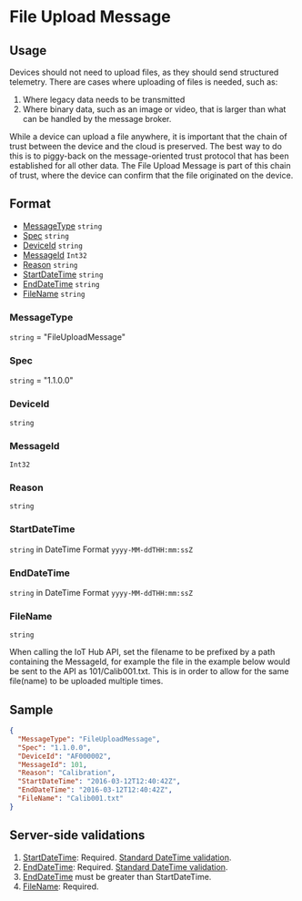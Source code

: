 # File Upload Message
## Usage
Devices should not need to upload files, as they should send structured telemetry. There are cases where uploading of files is needed, such as:
1.	Where legacy data needs to be transmitted
2.	Where binary data, such as an image or video, that is larger than what can be handled by the message broker.

While a device can upload a file anywhere, it is important that the chain of trust between the device and the cloud is preserved. The best way to do this is to piggy-back on the message-oriented trust protocol that has been established for all other data. The File Upload Message is part of this chain of trust, where the device can confirm that the file originated on the device.

## Format
* [MessageType](#messagetype) ```string```
* [Spec](#spec) ```string```
* [DeviceId](#deviceid) ```string```
* [MessageId](#messageid) ```Int32```
* [Reason](#reason) ```string```
* [StartDateTime](#startdatetime) ```string```
* [EndDateTime](#enddatetime) ```string```
* [FileName](#filename) ```string```

### MessageType
```string``` = "FileUploadMessage"
### Spec
```string``` = "1.1.0.0"
### DeviceId
```string``` 
### MessageId
```Int32```
### Reason
```string```
### StartDateTime
```string``` in DateTime Format ```yyyy-MM-ddTHH:mm:ssZ```
### EndDateTime
```string``` in DateTime Format ```yyyy-MM-ddTHH:mm:ssZ```
### FileName
```string```

When calling the IoT Hub API, set the filename to be prefixed by a path containing the MessageId, for example the file in the example below would be sent to the API as 101/Calib001.txt. This is in order to allow for the same file(name) to be uploaded multiple times.

## Sample
```JSON
{
  "MessageType": "FileUploadMessage",
  "Spec": "1.1.0.0",
  "DeviceId": "AF000002",
  "MessageId": 101,
  "Reason": "Calibration",
  "StartDateTime": "2016-03-12T12:40:42Z",
  "EndDateTime": "2016-03-12T12:40:42Z",
  "FileName": "Calib001.txt"
}
```

## Server-side validations
1.	[StartDateTime](#startdatetime): Required. [Standard DateTime validation](../00-UsageNotes/DateTime-Formatting.md#standardddateTimevalidation).
2.	[EndDateTime](#enddatetime): Required. [Standard DateTime validation](../00-UsageNotes/DateTime-Formatting.md#standardddateTimevalidation).
3.	[EndDateTime](#enddatetime) must be greater than StartDateTime.
4.	[FileName](#filename): Required.

